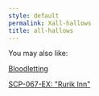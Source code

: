 ```yaml
---
style: default
permalink: Xall-hallows
title: all-hallows
---
```

You may also like:

[Bloodletting](http://scp-wiki.net/bloodletting)

[SCP-067-EX: "Rurik Inn"](http://scp-wiki.net/scp-067-ex)
